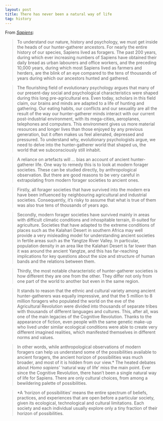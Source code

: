 ```yaml
---
layout: post
title: There has never been a natural way of life
tag: history
---
```


From _[Sapiens](https://www.ynharari.com/book/sapiens-2/)_:

> To understand our nature, history and psychology, we must get inside the heads of our hunter-gatherer ancestors. For nearly the entire history of our species, Sapiens lived as foragers. The past 200 years, during which ever increasing numbers of Sapiens have obtained their daily bread as urban labourers and office workers, and the preceding 10,000 years, during which most Sapiens lived as farmers and herders, are the blink of an eye compared to the tens of thousands of years during which our ancestors hunted and gathered.

> The flourishing field of evolutionary psychology argues that many of our present-day social and psychological characteristics were shaped during this long pre-agricultural era. Even today, scholars in this field claim, our brains and minds are adapted to a life of hunting and gathering. Our eating habits, our conflicts and our sexuality are all the result of the way our hunter-gatherer minds interact with our current post-industrial environment, with its mega-cities, aeroplanes, telephones and computers. This environment gives us more material resources and longer lives than those enjoyed by any previous generation, but it often makes us feel alienated, depressed and pressured. To understand why, evolutionary psychologists argue, we need to delve into the hunter-gatherer world that shaped us, the world that we subconsciously still inhabit.

> A reliance on artefacts will … bias an account of ancient hunter-gatherer life. One way to remedy this is to look at modern forager societies. These can be studied directly, by anthropological observation. But there are good reasons to be very careful in extrapolating from modern forager societies to ancient ones.

> Firstly, all forager societies that have survived into the modern era have been influenced by neighbouring agricultural and industrial societies. Consequently, it’s risky to assume that what is true of them was also true tens of thousands of years ago.

> Secondly, modern forager societies have survived mainly in areas with difficult climatic conditions and inhospitable terrain, ill-suited for agriculture. Societies that have adapted to the extreme conditions of places such as the Kalahari Desert in southern Africa may well provide a very misleading model for understanding ancient societies in fertile areas such as the Yangtze River Valley. In particular, population density in an area like the Kalahari Desert is far lower than it was around the ancient Yangtze, and this has far-reaching implications for key questions about the size and structure of human bands and the relations between them.

> Thirdly, the most notable characteristic of hunter-gatherer societies is how different they are one from the other. They differ not only from one part of the world to another but even in the same region.

> It stands to reason that the ethnic and cultural variety among ancient hunter-gatherers was equally impressive, and that the 5 million to 8 million foragers who populated the world on the eve of the Agricultural Revolution were divided into thousands of separate tribes with thousands of different languages and cultures. This, after all, was one of the main legacies of the Cognitive Revolution. Thanks to the appearance of fiction, even people with the same genetic make-up who lived under similar ecological conditions were able to create very different imagined realities, which manifested themselves in different norms and values.

> In other words, while anthropological observations of modern foragers can help us understand some of the possibilities available to ancient foragers, the ancient horizon of possibilities was much broader, and most of it is hidden from our view.* The heated debates about _Homo sapiens’_ ‘natural way of life’ miss the main point. Ever since the Cognitive Revolution, there hasn’t been a single natural way of life for Sapiens. There are only cultural choices, from among a bewildering palette of possibilities. 

> *A ‘horizon of possibilities’ means the entire spectrum of beliefs, practices, and experiences that are open before a particular society, given its ecological, technological and cultural limitations. Each society and each individual usually explore only a tiny fraction of their horizon of possibilities.
